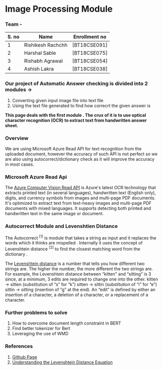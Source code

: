 # Image Processing Module

### Team -

| S. no | Name              | Enrollment no |
| ----- | ----------------- | ------------- |
| 1     | Rishikesh Rachchh | [BT18CSE091]  |
| 2     | Harshal Sable     | [BT18CSE075]  |
| 3     | Rishabh Agrawal   | [BT18CSE054]  |
| 4     | Ashish Lakra      | [BT18CSE038]  |

### Our project of Automatic Answer checking is divided into 2 modules ->

 1. Converting given input image file into text file
 2. Using the text file generated to find how correcrt the given answer is

<b> This page deals with the first module . The crux of it is to use optical character recognition (OCR) to extract text from handwritten answer sheet. </b>

### Overview

We are using Microsoft Azure Read API for text recognition from the uploaded document, however the accuracy of such API is not perfect so we are also using autocorrect/dictionary check as it will improve the accuracy in most cases. 

### Microsoft Azure Read Api

The [Azure Computer Vision Read API](https://docs.microsoft.com/en-us/azure/cognitive-services/computer-vision/concept-recognizing-text) is Azure's latest OCR technology that extracts printed text (in several languages), handwritten text (English only), digits, and currency symbols from images and multi-page PDF documents. It's optimized to extract text from text-heavy images and multi-page PDF documents with mixed languages. It supports detecting both printed and handwritten text in the same image or document.


### Autocorrect Module and Levenshtien Distance

The Autocorrect <sup>[1]</sup> is module that takes a string as input and it replaces the words which it thinks are mispelled . Internally it uses the concept of Levenshtein distance <sup>[2]</sup>
to find the closest matching word from the dictionary .

The [Levenshtein distance](https://en.wikipedia.org/wiki/Levenshtein_distance#:~:text=Informally%2C%20the%20Levenshtein%20distance%20between,considered%20this%20distance%20in%201965.) is a number that tells you how different two strings are. The higher the number, the more different the two strings are.
For example, the Levenshtein distance between “kitten” and “sitting” is 3 since, at a minimum, 3 edits are required to change one into the other.
kitten → sitten (substitution of “s” for “k”)
sitten → sittin (substitution of “i” for “e”)
sittin → sitting (insertion of “g” at the end).
An “edit” is defined by either an insertion of a character, a deletion of a character, or a replacement of a character.

### Further problems to solve
1. How to overcome document length constraint in BERT
2. Find better tokenizer for Bert
3. Leveraging the use of WMD

### References
1. [Github Page](https://github.com/fsondej/autocorrect) <br>
2. [Understanding the Levenshtein Distance Equation](https://medium.com/@ethannam/understanding-the-levenshtein-distance-equation-for-beginners-c4285a5604f0)
